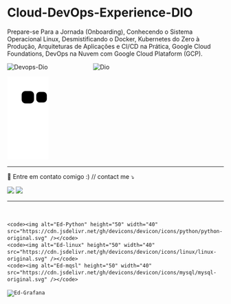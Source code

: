 # Cloud-DevOps-Experience-DIO

Prepare-se Para a Jornada (Onboarding),
Conhecendo o Sistema Operacional Linux,
Desmistificando o Docker,
Kubernetes do Zero à Produção,
Arquiteturas de Aplicações e CI/CD na Prática,
Google Cloud Foundations,
DevOps na Nuvem com Google Cloud Plataform (GCP).


<img src="https://user-images.githubusercontent.com/91704169/191581430-1fa4aa30-61f4-444d-a0b9-ef42fbe746de.png" min-width="200px" max-width="200px" width="200
px" align="left" alt="Devops-Dio">

<img src="https://user-images.githubusercontent.com/91704169/191858832-7f7a44fa-6f38-4ae9-871c-d9fccc8ab5f8.png" min-width="600px" max-width="600px" width="600
px" align="rigth" alt="Dio">

 </div>
  
![Snake animation](https://github.com/rafaballerini/rafaballerini/blob/output/github-contribution-grid-snake.svg)


___________________________________________________________________________________________________________________________________________________
💌 Entre em contato comigo :) // contact me ⤵
</p>

<p align="left">
  <a href="mailto:brunosantosc1@gmail.com" alt="Gmail">
  <img src="https://img.shields.io/badge/-Gmail-FF0000?style=flat-square&labelColor=FF0000&logo=gmail&logoColor=white&link=LINK-DO-SEU-EMAIL" /></a>
  <a href="https://www.linkedin.com/in/brunosantos88" alt="Linkedin">
  <img src="https://img.shields.io/badge/-Linkedin-0e76a8?style=flat-square&logo=Linkedin&logoColor=white&link=LINK-DO-SEU-LINKEDIN" /></a> 
  
  
_________________________________________________________________________________________________________________________________________________________
<div style="display: inline_block"><br/>

	<code><img alt="Ed-Python" height="50" width="40" src="https://cdn.jsdelivr.net/gh/devicons/devicon/icons/python/python-original.svg" /></code>
	<code><img alt="Ed-linux" height="50" width="40" src="https://cdn.jsdelivr.net/gh/devicons/devicon/icons/linux/linux-original.svg" /></code>
	<code><img alt="Ed-mqsl" height="50" width="40" src="https://cdn.jsdelivr.net/gh/devicons/devicon/icons/mysql/mysql-original.svg" /></code>
</code>
	<code><img alt="Ed-Grafana" height="50" width="40" src="https://cdn.jsdelivr.net/gh/devicons/devicon/icons/grafana/grafana-original-wordmark.svg" /></code>

